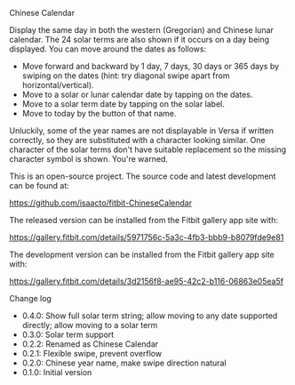 Chinese Calendar

Display the same day in both the western (Gregorian) and Chinese lunar calendar.  The 24 solar terms are also shown if it occurs on a day being displayed.  You can move around the dates as follows:

  * Move forward and backward by 1 day, 7 days, 30 days or 365 days by swiping on the dates (hint: try diagonal swipe apart from horizontal/vertical).
  * Move to a solar or lunar calendar date by tapping on the dates.
  * Move to a solar term date by tapping on the solar label.
  * Move to today by the button of that name.

Unluckily, some of the year names are not displayable in Versa if written correctly, so they are substituted with a character looking similar.  One character of the solar terms don't have suitable replacement so the missing character symbol is shown.  You're warned.

This is an open-source project.  The source code and latest development can be found at:

  https://github.com/isaacto/fitbit-ChineseCalendar

The released version can be installed from the Fitbit gallery app site with:

  https://gallery.fitbit.com/details/5971756c-5a3c-4fb3-bbb9-b8079fde9e81

The development version can be installed from the Fitbit gallery app site with:

  https://gallery.fitbit.com/details/3d2156f8-ae95-42c2-b116-06863e05ea5f

Change log

  * 0.4.0: Show full solar term string; allow moving to any date supported directly; allow moving to a solar term
  * 0.3.0: Solar term support
  * 0.2.2: Renamed as Chinese Calendar
  * 0.2.1: Flexible swipe, prevent overflow
  * 0.2.0: Chinese year name, make swipe direction natural
  * 0.1.0: Initial version
